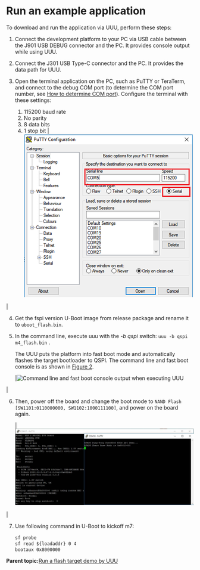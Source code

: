 # Run an example application

To download and run the application via UUU, perform these steps:

1.  Connect the development platform to your PC via USB cable between the J901 USB DEBUG connector and the PC. It provides console output while using UUU.
2.  Connect the J301 USB Type-C connector and the PC. It provides the data path for UUU.
3.  Open the terminal application on the PC, such as PuTTY or TeraTerm, and connect to the debug COM port \(to determine the COM port number, see [How to determine COM port](how_to_determine_com_port.md#)\). Configure the terminal with these settings:

    1.  115200 baud rate
    2.  No parity
    3.  8 data bits
    4.  1 stop bit
    |![](../images/flash_xip_terminal_putty_configuration_8mm.png "Terminal (PuTTY) configuration")

|

4.  Get the fspi version U-Boot image from release package and rename it to `uboot_flash.bin`.
5.  In the command line, execute uuu with the *-b qspi* switch: `uuu -b qspi m4_flash.bin` .

    The UUU puts the platform into fast boot mode and automatically flashes the target bootloader to QSPI. The command line and fast boot console is as shown in [Figure 2](run_an_example_application.md#COMMANDLINSEFASTBOOT).

    |![](../images/command_line_fast_boot_console_output_executing_uu.png "Command line and fast boot console output when
											executing UUU")

|

6.  Then, power off the board and change the boot mode to `NAND Flash [SW1101:0110000000, SW1102:1000111100]`, and power on the board again.

    |![](../images/u-boot_and_m4_demo_output_8dxl.png "U-Boot and M4 demo output")

|

7.  Use following command in U-Boot to kickoff m7:

    ```
    sf probe
    sf read ${loadaddr} 0 4
    bootaux 0x8000000
    ```


**Parent topic:**[Run a flash target demo by UUU](../topics/run_a_flash_target_demo_by_uuu.md)

